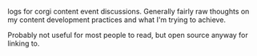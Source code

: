 logs for corgi content event discussions. Generally fairly raw thoughts on my content development practices and what I'm trying to achieve.

Probably not useful for most people to read, but open source anyway for linking to.
